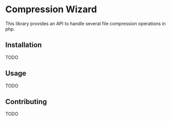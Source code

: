 # Compression Wizard

This library provides an API to handle several file compression operations in php.

## Installation

TODO

## Usage

TODO

## Contributing

TODO
